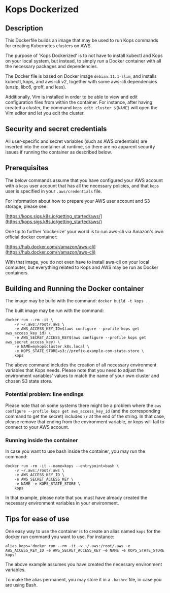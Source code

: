 # Kops Dockerized
## Description
This Dockerfile builds an image that may be used to run Kops commands for creating Kubernetes clusters on AWS.

The purpose of 'Kops Dockerized' is to not have to install kubectl and Kops on your local system, but instead, to simply run a Docker container with all the necessary packages and dependencies.

The Docker file is based on Docker image `debian:11.1-slim`, and installs kubectl, kops, and aws-cli v2, together with some aws-cli dependencies (unzip, libc6, groff, and less).

Additionally, Vim is installed in order to be able to view and edit configuration files from within the container. For instance, after having created a cluster, the command `kops edit cluster ${NAME}` will open the Vim editor and let you edit the cluster.

## Security and secret credentials
All user-specific and secret variables (such as AWS credentials) are inserted into the container at runtime, so there are no apparent security issues if running the container as described below.

## Prerequisites
The below commands assume that you have configured your AWS account with a `kops` user account that has all the necessary policies, and that `kops` user is specified in your `.aws/credentials` file.

For information about how to prepare your AWS user account and S3 storage, please see:

[https://kops.sigs.k8s.io/getting_started/aws/](https://kops.sigs.k8s.io/getting_started/aws/)

One tip to further 'dockerize' your world is to run aws-cli via Amazon's own official docker container:

[https://hub.docker.com/r/amazon/aws-cli](https://hub.docker.com/r/amazon/aws-cli)

With that image, you do not even have to install aws-cli on your local computer, but everything related to Kops and AWS may be run as Docker containers.

## Building and Running the Docker container
The image may be build with the command:
`docker build -t kops .`

The built image may be run with the command:

```
docker run --rm -it \
    -v ~/.aws:/root/.aws \
    -e AWS_ACCESS_KEY_ID=$(aws configure --profile kops get aws_access_key_id) \
    -e AWS_SECRET_ACCESS_KEY$(aws configure --profile kops get aws_secret_access_key) \
    -e NAME=mykopscluster.k8s.local \
    -e KOPS_STATE_STORE=s3://prefix-example-com-state-store \
    kops
```

The above command includes the creation of all necessary environment variables that Kops needs. Please note that you need to adjust the environment variables' values to match the name of your own cluster and chosen S3 state store.


### Potential problem: line endings
Please note that on some systems there might be a problem where the `aws configure --profile kops get aws_access_key_id` (and the corresponding command to get the secret) includes `\r` at the end of the string. In that case, please remove that ending from the environment variable, or kops will fail to connect to your AWS account.

### Running inside the container
In case you want to use bash inside the container, you may run the command:

```
docker run -rm -it --name=kops --entrypoint=bash \
    -v ~/.aws:/root/.aws \
    -e AWS_ACCESS_KEY_ID \
    -e AWS_SECRET_ACCESS_KEY \
    -e NAME -e KOPS_STATE_STORE \
    kops
```

In that example, please note that you must have already created the necessary environment variables in your environment.

## Tips for ease of use
One easy way to use the container is to create an alias named `kops` for the docker run command you want to use. For instance:

```
alias kops='docker run --rm -it -v ~/.aws:/root/.aws -e AWS_ACCESS_KEY_ID -e AWS_SECRET_ACCESS_KEY -e NAME -e KOPS_STATE_STORE kops'
```

The above example assumes you have created the necessary environment variables.

To make the alias permanent, you may store it in a `.bashrc` file, in case you are using Bash.